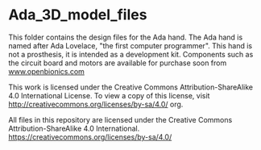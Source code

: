 # Ada_3D_model_files

This folder contains the design files for the Ada hand. 
The Ada hand is named after Ada Lovelace, "the first computer programmer". 
This hand is not a prosthesis, it is intended as a development kit. 
Components such as the circuit board and motors are available for purchase soon from www.openbionics.com

This work is licensed under the Creative Commons Attribution-ShareAlike 4.0 International License.
To view a copy of this license, visit http://creativecommons.org/licenses/by-sa/4.0/
org.

All files in this repository are licensed under the Creative Commons Attribution-ShareAlike 4.0 International. 
https://creativecommons.org/licenses/by-sa/4.0/
